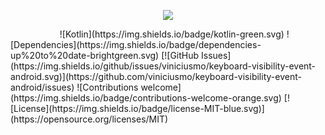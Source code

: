 <p align="center">
  <img src="https://raw.githubusercontent.com/viniciusmo/keyboard-visibility-event-android/master/logo.png">
</p>
&nbsp;&nbsp;&nbsp;&nbsp;&nbsp;&nbsp;&nbsp;&nbsp;&nbsp;&nbsp;&nbsp;&nbsp;&nbsp;&nbsp;&nbsp;&nbsp;&nbsp;&nbsp;&nbsp;
![Kotlin](https://img.shields.io/badge/kotlin-green.svg)
![Dependencies](https://img.shields.io/badge/dependencies-up%20to%20date-brightgreen.svg)
[![GitHub Issues](https://img.shields.io/github/issues/viniciusmo/keyboard-visibility-event-android.svg)](https://github.com/viniciusmo/keyboard-visibility-event-android/issues)
![Contributions welcome](https://img.shields.io/badge/contributions-welcome-orange.svg)
[![License](https://img.shields.io/badge/license-MIT-blue.svg)](https://opensource.org/licenses/MIT)